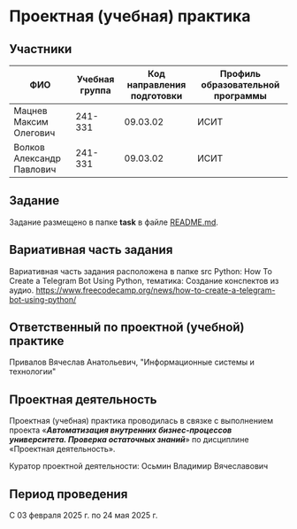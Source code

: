 # Проектная (учебная) практика

## Участники

| ФИО | Учебная группа | Код направления подготовки | Профиль образовательной программы |
|-|-|-|-|
| Мацнев Максим Олегович |241-331|09.03.02|ИСИТ|
| Волков Александр Павлович |241-331|09.03.02|ИСИТ|

## Задание

Задание размещено в папке **task** в файле [README.md](task/README.md).

## Вариативная часть задания

Вариативная часть задания расположена в папке src Python: How To Create a Telegram Bot Using Python, 
тематика: Создание конспектов из аудио. https://www.freecodecamp.org/news/how-to-create-a-telegram-bot-using-python/

## Ответственный по проектной (учебной) практике

Привалов Вячеслав Анатольевич, "Информационные системы и технологии"

## Проектная деятельность

Проектная (учебная) практика проводилась в связке с выполнением проекта «***Автоматизация внутренних бизнес-процессов университета. Проверка остаточных знаний***» по дисциплине «Проектная деятельность».

Куратор проектной деятельности: Осьмин Владимир Вячеславович

## Период проведения

С 03 февраля 2025 г. по 24 мая 2025 г.
